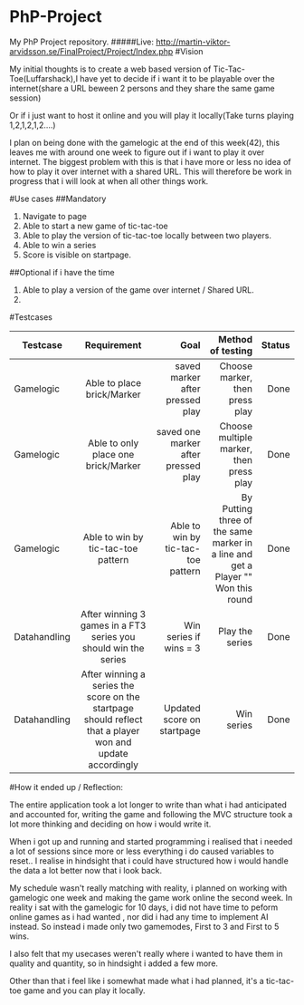 # PhP-Project
My PhP Project repository.
#####Live: http://martin-viktor-arvidsson.se/FinalProject/Project/Index.php
#Vision

My initial thoughts is to create a web based version of Tic-Tac-Toe(Luffarshack),I have yet to decide if i want it to be playable over the internet(share a URL beween 2 persons and they share the same game session)

Or if i just want to host it online and you will play it locally(Take turns playing 1,2,1,2,1,2....)

I plan on being done with the gamelogic at the end of this week(42), this leaves me with around one week to figure out if i want to play it over internet. 
The biggest problem with this is that i have more or less no idea of how to play it over internet with a shared URL.
This will therefore be work in progress that i will look at when all other things work.

#Use cases
##Mandatory
1. Navigate to page
2. Able to start a new game of tic-tac-toe
3. Able to play the version of tic-tac-toe locally between two players.
4. Able to win a series
5. Score is visible on startpage.

##Optional
if i have the time
1. Able to play a version of the game over internet / Shared URL.
2. 

#Testcases

| Testcase      |Requirement    | Goal   |Method of testing   | Status |
| ------------- |:------:| -----:| ----------:| ------:|
| Gamelogic | Able to place brick/Marker | saved marker after pressed play | Choose marker, then press play | Done |
| Gamelogic | Able to only place one brick/Marker | saved one marker after pressed play | Choose multiple marker, then press play | Done |
| Gamelogic   | Able to win by tic-tac-toe pattern | Able to win by tic-tac-toe pattern | By Putting three of the same marker in a line and get a Player "" Won this round| Done |
| Datahandling   | After winning 3 games in a FT3 series you should win the series | Win series if wins = 3 | Play the series| Done |
| Datahandling | After winning a series the score on the startpage should reflect that a player won and update accordingly| Updated score on startpage | Win series | Done |





#How it ended up / Reflection:

The entire application took a lot longer to write than what i had anticipated and accounted for, writing the game and following the MVC structure took a lot more thinking and deciding on how i would write it.

When i got up and running and started programming i realised that i needed a lot of sessions since more or less everything i do caused variables to reset.. I realise in hindsight that i could have structured how i would handle the data a lot better now that i look back.

My schedule wasn't really matching with reality, i planned on working with gamelogic one week and making the game work online the second week. In reality i sat with the gamelogic for 10 days, i did not have time to peform online games as i had wanted , nor did i had any time to implement AI instead. So instead i made only two gamemodes, First to 3 and First to 5 wins.


I also felt that my usecases weren't really where i wanted to have them in quality and quantity, so in hindsight i added a few more.


Other than that i feel like i somewhat made what i had planned, it's a tic-tac-toe game and you can play it locally.


